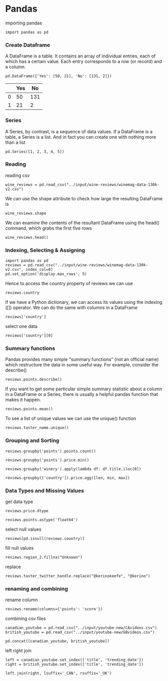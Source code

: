 # Pandas
importing pandas
```
import pandas as pd
```
### Create Dataframe
A DataFrame is a table. It contains an array of individual entries, each of which has a certain value. Each entry corresponds to a row (or record) and a column.
```
pd.DataFrame({'Yes': [50, 21], 'No': [131, 2]})
```
|  | Yes | No |
| --- | ----------- |----|
| 0 | 50 | 131 |
| 1 | 21 | 2 |

### Series
A Series, by contrast, is a sequence of data values. If a DataFrame is a table, a Series is a list. And in fact you can create one with nothing more than a list
```
pd.Series([1, 2, 3, 4, 5])
```
### Reading
reading csv
```
wine_reviews = pd.read_csv("../input/wine-reviews/winemag-data-130k-v2.csv")
```
We can use the shape attribute to check how large the resulting DataFrame is
```
wine_reviews.shape
```
We can examine the contents of the resultant DataFrame using the head() command, which grabs the first five rows
```
wine_reviews.head()
```
### Indexing, Selecting & Assigning

```
import pandas as pd
reviews = pd.read_csv("../input/wine-reviews/winemag-data-130k-v2.csv", index_col=0)
pd.set_option('display.max_rows', 5)
```
Hence to access the country property of reviews we can use
```
reviews.country
```
If we have a Python dictionary, we can access its values using the indexing ([]) operator. We can do the same with columns in a DataFrame
```
reviews['country']
```
select one data
```
reviews['country'][0]
```
### Summary functions
Pandas provides many simple "summary functions" (not an official name) which restructure the data in some useful way. For example, consider the describe()
```
reviews.points.describe()
```
If you want to get some particular simple summary statistic about a column in a DataFrame or a Series, there is usually a helpful pandas function that makes it happen.
```
reviews.points.mean()
```
To see a list of unique values we can use the unique() function
```
reviews.taster_name.unique()
```
### Grouping and Sorting
```
reviews.groupby('points').points.count()
```
```
reviews.groupby('points').price.min()
```
```
reviews.groupby('winery').apply(lambda df: df.title.iloc[0])
```
```
reviews.groupby(['country']).price.agg([len, min, max])
```
### Data Types and Missing Values
get data type
```
reviews.price.dtype
```
```
reviews.points.astype('float64')
```
select null values 
```
reviews[pd.isnull(reviews.country)]
```
fill null values 
```
reviews.region_2.fillna("Unknown")
```
replace
```
reviews.taster_twitter_handle.replace("@kerinokeefe", "@kerino")
```
### renaming and combining
rename column
```
reviews.rename(columns={'points': 'score'})
```
combining csv files
```
canadian_youtube = pd.read_csv("../input/youtube-new/CAvideos.csv")
british_youtube = pd.read_csv("../input/youtube-new/GBvideos.csv")

pd.concat([canadian_youtube, british_youtube])
```
left right join

```
left = canadian_youtube.set_index(['title', 'trending_date'])
right = british_youtube.set_index(['title', 'trending_date'])

left.join(right, lsuffix='_CAN', rsuffix='_UK')
```
